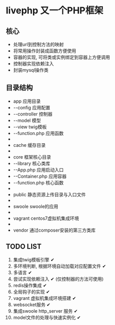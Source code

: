 # livephp 又一个PHP框架
## 核心
* 处理url到控制方法的映射
* 将常用操作封装成函数方便使用
* 容器的实现, 可将类或实例绑定到容器上方便调用
* 控制器实现依赖注入
* 封装mysql操作类

## 目录结构

* app 应用目录
* --config 应用配置
* --controller 控制器
* --model 模型
* --view twig模板
* --function.php 应用函数
* 
* cache 缓存目录
* 
* core 框架核心目录
* --library 核心类库
* --App.php 应用启动入口
* --Container.php 应用容器
* --function.php 核心函数
* 
* public 静态资源上传目录与入口文件
* 
* swoole swoole的应用
* 
* vagrant centos7虚拟机集成环境
* 
* vendor 通过composer安装的第三方类库

## TODO LIST
1. 集成twig模板引擎 ✔
2. 多环境判断, 根据环境自动加载对应配置文件 ✔
3. 多语言 ✔
4. 尝试实现依赖注入 ✔ (仅控制器的方法可使用)
5. redis操作集成 ✔
6. 全局钩子的实现 ✔
7. vagrant 虚拟机集成环境搭建 ✔
8. websocket服务 ✔
9. 集成swoole http_server 服务 ✔
10. model文件的处理与快速实例化 ✔